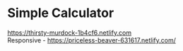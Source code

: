 # Simple Calculator
 https://thirsty-murdock-1b4cf6.netlify.com <br/>
 Responsive - https://priceless-beaver-631617.netlify.com/
